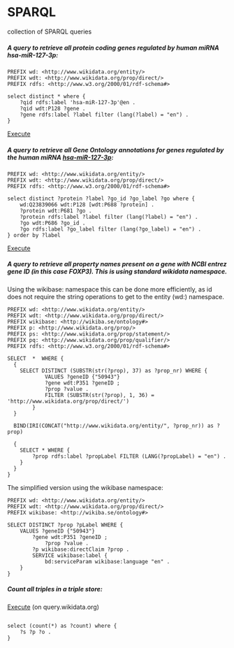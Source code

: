 # SPARQL
collection of SPARQL queries

##### A query to retrieve all protein coding genes regulated by human miRNA hsa-miR-127-3p: 

```sparql
PREFIX wd: <http://www.wikidata.org/entity/>
PREFIX wdt: <http://www.wikidata.org/prop/direct/>
PREFIX rdfs: <http://www.w3.org/2000/01/rdf-schema#>

select distinct * where {
    ?qid rdfs:label 'hsa-miR-127-3p'@en .
	?qid wdt:P128 ?gene .
  	?gene rdfs:label ?label filter (lang(?label) = "en") .
}

```
[Execute](http://tinyurl.com/zmz4ekt)


##### A query to retrieve all Gene Ontology annotations for genes regulated by the human miRNA [hsa-miR-127-3p](https://www.wikidata.org/wiki/Q23839066):

```sparql
PREFIX wd: <http://www.wikidata.org/entity/>
PREFIX wdt: <http://www.wikidata.org/prop/direct/>
PREFIX rdfs: <http://www.w3.org/2000/01/rdf-schema#>

select distinct ?protein ?label ?go_id ?go_label ?go where {
	wd:Q23839066 wdt:P128 [wdt:P688 ?protein] .
  	?protein wdt:P681 ?go .
  	?protein rdfs:label ?label filter (lang(?label) = "en") .
  	?go wdt:P686 ?go_id .
  	?go rdfs:label ?go_label filter (lang(?go_label) = "en") .
} order by ?label

```
[Execute](http://tinyurl.com/gpj48ps)

##### A query to retrieve all property names present on a gene with NCBI entrez gene ID (in this case FOXP3). This is using standard wikidata namespace.

Using the wikibase: namespace this can be done more efficiently, as id does not require the string operations to get to the entity (wd:) namespace.

```sparql
PREFIX wd: <http://www.wikidata.org/entity/>
PREFIX wdt: <http://www.wikidata.org/prop/direct/>
PREFIX wikibase: <http://wikiba.se/ontology#>
PREFIX p: <http://www.wikidata.org/prop/>
PREFIX ps: <http://www.wikidata.org/prop/statement/>
PREFIX pq: <http://www.wikidata.org/prop/qualifier/>
PREFIX rdfs: <http://www.w3.org/2000/01/rdf-schema#>

SELECT  *  WHERE {
  {
   	SELECT DISTINCT (SUBSTR(str(?prop), 37) as ?prop_nr) WHERE {
     		VALUES ?geneID {"50943"}
     		?gene wdt:P351 ?geneID ;
     		?prop ?value .
     		FILTER (SUBSTR(str(?prop), 1, 36) = 'http://www.wikidata.org/prop/direct/')
     	}     
  }
  
  BIND(IRI(CONCAT("http://www.wikidata.org/entity/", ?prop_nr)) as ?prop)
  
  {
   	SELECT * WHERE {
  		?prop rdfs:label ?propLabel FILTER (LANG(?propLabel) = "en") .
   	}
  }
}
```

The simplified version using the wikibase namespace:
```sparql
PREFIX wd: <http://www.wikidata.org/entity/>
PREFIX wdt: <http://www.wikidata.org/prop/direct/>
PREFIX wikibase: <http://wikiba.se/ontology#>

SELECT DISTINCT ?prop ?pLabel WHERE {
	VALUES ?geneID {"50943"}
        ?gene wdt:P351 ?geneID ;
        	?prop ?value .
      	?p wikibase:directClaim ?prop .
        SERVICE wikibase:label {
     		bd:serviceParam wikibase:language "en" .
  	}  
}     
```


##### Count all triples in a triple store:
[Execute](http://tinyurl.com/j8h5rxh) (on query.wikidata.org)

```sparql

select (count(*) as ?count) where {
	?s ?p ?o .
}

```
